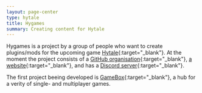 ```yaml
---
layout: page-center
type: hytale
title: Hygames
summary: Creating content for Hytale
---
```

Hygames is a project by a group of people who want to create plugins/mods for the upcoming game [Hytale](https://hytale.com/){:target="_blank"}. At the moment the project consists of a [GitHub organisation](https://github.com/hygames-team){:target="_blank"}, [a website](https://www.hygames.co){:target="_blank"}, and has a [Discord server](http://discord.hygames.co){:target="_blank"}.

The first project beeing developed is [GameBox](https://www.hygames.co/gamebox){:target="_blank"}, a hub for a verity of single- and multiplayer games.